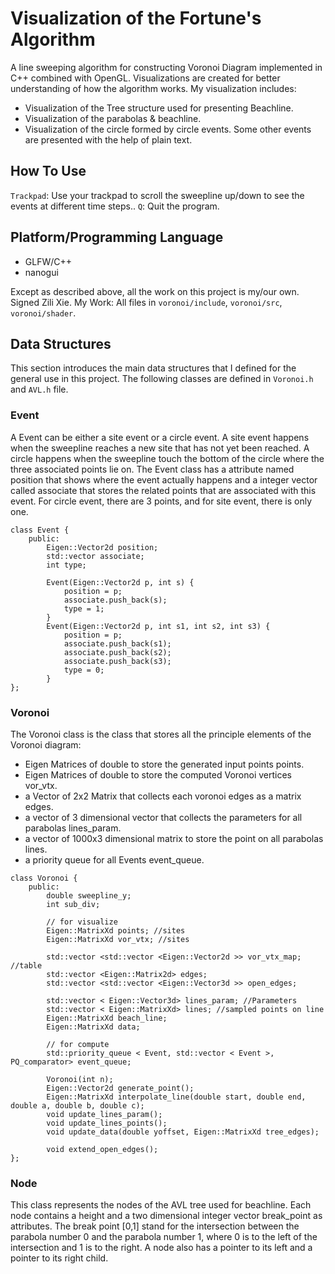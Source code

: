 # Visualization of the Fortune's Algorithm
A line sweeping algorithm for constructing Voronoi Diagram implemented in C++ combined with OpenGL. Visualizations are created for better understanding of how the algorithm works. My visualization includes:
- Visualization of the Tree structure used for presenting Beachline.
- Visualization of the parabolas & beachline.
- Visualization of the circle formed by circle events.
Some other events are presented with the help of plain text.

## How To Use
`Trackpad`: Use your trackpad to scroll the sweepline up/down to see the events at different time steps..
`Q`: Quit the program.

## Platform/Programming Language
- GLFW/C++
- nanogui

Except as described above, all the work on this project is my/our own. Signed Zili Xie.
My Work: All files in `voronoi/include`, `voronoi/src`, `voronoi/shader`.

## Data Structures
This section introduces the main data structures that I defined for the general use in this project. The following classes are defined in `Voronoi.h` and `AVL.h` file.

### Event
A Event can be either a site event or a circle event. A site event happens when the sweepline reaches a new site that has not yet been reached. A circle happens when the sweepline touch the bottom of the circle where the three associated points lie on. The Event class has a attribute named position that shows where the event actually happens and a integer vector called associate that stores the related points that are associated with this event. For circle event, there are 3 points, and for site event, there is only one.
```
class Event {
	public:
		Eigen::Vector2d position;
		std::vector associate;
		int type;

		Event(Eigen::Vector2d p, int s) {
			position = p;
			associate.push_back(s);
			type = 1;
		}
		Event(Eigen::Vector2d p, int s1, int s2, int s3) {
			position = p;
			associate.push_back(s1);
			associate.push_back(s2);
			associate.push_back(s3);
			type = 0;
		}
};
```

### Voronoi
The Voronoi class is the class that stores all the principle elements of the Voronoi diagram:
- Eigen Matrices of double to store the generated input points points.
- Eigen Matrices of double to store the computed Voronoi vertices vor_vtx.
- a Vector of 2x2 Matrix that collects each voronoi edges as a matrix edges.
- a vector of 3 dimensional vector that collects the parameters for all parabolas lines_param.
- a vector of 1000x3 dimensional matrix to store the point on all parabolas lines.
- a priority queue for all Events event_queue.
```
class Voronoi {
	public:
		double sweepline_y;
		int sub_div;

		// for visualize
		Eigen::MatrixXd points; //sites
		Eigen::MatrixXd vor_vtx; //sites

		std::vector <std::vector <Eigen::Vector2d >> vor_vtx_map; //table
		std::vector <Eigen::Matrix2d> edges;
		std::vector <std::vector <Eigen::Vector3d >> open_edges;

		std::vector < Eigen::Vector3d> lines_param; //Parameters
		std::vector < Eigen::MatrixXd> lines; //sampled points on line
		Eigen::MatrixXd beach_line;
		Eigen::MatrixXd data;

		// for compute
		std::priority_queue < Event, std::vector < Event >, PQ_comparator> event_queue;

		Voronoi(int n);
		Eigen::Vector2d generate_point();
		Eigen::MatrixXd interpolate_line(double start, double end, double a, double b, double c);
		void update_lines_param();
		void update_lines_points();
		void update_data(double yoffset, Eigen::MatrixXd tree_edges);

		void extend_open_edges();
};
```

### Node
This class represents the nodes of the AVL tree used for beachline. Each node contains a height and a two dimensional integer vector break_point as attributes. The break point [0,1] stand for the intersection between the parabola number 0 and the parabola number 1, where 0 is to the left of the intersection and 1 is to the right. A node also has a pointer to its left and a pointer to its right child.
